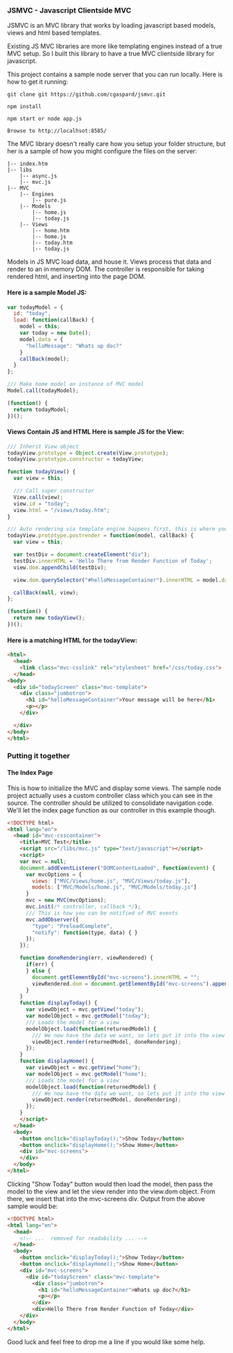 ### JSMVC - Javascript Clientside MVC

JSMVC is an MVC library that works by loading javascript based models, views and html based templates.

Existing JS MVC libraries are more like templating engines instead of a true MVC setup.  So I built this library to have a true MVC clientside library for javascript.

This project contains a sample node server that you can run locally.  Here is how to get it running:

```
git clone git https://github.com/cgaspard/jsmvc.git

npm install

npm start or node app.js

Browse to http://localhsot:8585/
```

The MVC library doesn't really care how you setup your folder structure, but her is a sample of how you might configure the files on the server:

```
|-- index.htm
|-- libs
    |-- async.js
    |-- mvc.js
|-- MVC
    |-- Engines
        |-- pure.js
    |-- Models
        |-- home.js
        |-- today.js
    |-- Views
        |-- home.htm
        |-- home.js
        |-- today.htm
        |-- today.js
```

Models in JS MVC load data, and house it.  Views process that data and render to an in memory DOM.   The controller is responsible for taking rendered html, and inserting into the page DOM.

#### Here is a sample Model JS:
``` Javascript
var todayModel = {
  id: "today",
  load: function(callBack) {
    model = this;
    var today = new Date();
    model.data = {
      "helloMessage": "Whats up doc?"
    }
    callBack(model);
  }
};

/// Make home model an instance of MVC model
Model.call(todayModel);

(function() {
  return todayModel;
})();
```

#### Views Contain JS and HTML  Here is sample JS for the View:
``` Javascript
/// Inherit View object
todayView.prototype = Object.create(View.prototype);
todayView.prototype.constructor = todayView;

function todayView() {
  var view = this;

  /// Call super constructor
  View.call(view);
  view.id = "today";
  view.html = "/views/today.htm";
}

/// Auto rendering via template engine happens first, this is where you can do stuff after that
todayView.prototype.postrender = function(model, callBack) {
  var view = this;

  var testDiv = document.createElement("div");
  testDiv.innerHTML = 'Hello There from Render Function of Today';
  view.dom.appendChild(testDiv);

  view.dom.querySelector("#helloMessageContainer").innerHTML = model.data.helloMessage;

  callBack(null, view);
};

(function() {
  return new todayView();
})();
```
#### Here is a matching HTML for the todayView:
``` html
<html>
  <head>
    <link class="mvc-csslink" rel="stylesheet" href="/css/today.css">
  </head>
<body>
  <div id="todayScreen" class="mvc-template">
    <div class="jumbotron">
      <h1 id="helloMessageContainer">Your message will be here</h1>
      <p></p>
    </div>

  </div>
</body>
</html>
```

### Putting it together

#### The Index Page

This is how to initialize the MVC and display some views.  The sample node project actually uses a custom controller class which you can see in the source.  The controller should be utilized to consolidate navigation code.   We'll let the index page function as our controller in this example though.
``` html
<!DOCTYPE html>
<html lang="en">
  <head id="mvc-csscontainer">
    <title>MVC Test</title>
    <script src="/libs/mvc.js" type="text/javascript"></script>
    <script>
    var mvc = null;
    document.addEventListener("DOMContentLoaded", function(event) {
      var mvcOptions = {
        views: ["MVC/Views/home.js", "MVC/Views/today.js"],
        models: ["MVC/Models/home.js", "MVC/Models/today.js"]
      }
      mvc = new MVC(mvcOptions);
      mvc.init(/* controller, callback */);
      /// This is how you can be notified of MVC events
      mvc.addObserver({
        "type": "PreloadComplete",
        "notify": function(type, data) { }
      });
    });

    function doneRendering(err, viewRendered) {
      if(err) {
      } else {
        document.getElementById("mvc-screens").innerHTML = "";
        viewRendered.dom = document.getElementById("mvc-screens").appendChild(viewRendered.dom);
      }
    }
    function displayToday() {
      var viewObject = mvc.getView("today");
      var modelObject = mvc.getModel("today");
      /// Loads the model for a view
      modelObject.load(function(returnedModel) {
        /// We now have the data we want, so lets put it into the view
        viewObject.render(returnedModel, doneRendering);
      });
    }
    function displayHome() {
      var viewObject = mvc.getView("home");
      var modelObject = mvc.getModel("home");
      /// Loads the model for a view
      modelObject.load(function(returnedModel) {
        /// We now have the data we want, so lets put it into the view
        viewObject.render(returnedModel, doneRendering);
      });
    }
    </script>
  </head>
  <body>
    <button onclick="displayToday();">Show Today</button>
    <button onclick="displayHome();">Show Home</button>
    <div id="mvc-screens">
    </div>
  </body>
</html>
```

Clicking "Show Today" button would then load the model, then pass the model to the view and let the view render into the view.dom object.   From there, we insert that into the mvc-screens div.   Output from the above sample would be:

``` html
<!DOCTYPE html>
<html lang="en">
  <head>
    <!-- ...  removed for readability ... -->
  </head>
  <body>
    <button onclick="displayToday();">Show Today</button>
    <button onclick="displayHome();">Show Home</button>
    <div id="mvc-screens">
      <div id="todayScreen" class="mvc-template">
        <div class="jumbotron">
          <h1 id="helloMessageContainer">Whats up doc?</h1>
          <p></p>
        </div>
        <div>Hello There from Render Function of Today</div>     
    </div>
  </body>
</html>
```
Good luck and feel free to drop me a line if you would like some help.
